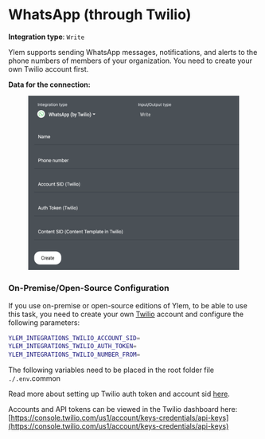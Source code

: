 # WhatsApp (through Twilio)

**Integration type**: `Write`

Ylem supports sending WhatsApp messages, notifications, and alerts to the phone numbers of members of your organization. You need to create your own Twilio account first.

**Data for the connection:**



<figure><img src="../../.gitbook/assets/Screenshot 2025-02-25 at 11.42.21.png" alt=""><figcaption></figcaption></figure>

### On-Premise/Open-Source Configuration

If you use on-premise or open-source editions of Ylem, to be able to use this task, you need to create your own [Twilio](https://www.twilio.com/) account and configure the following parameters:

```bash
YLEM_INTEGRATIONS_TWILIO_ACCOUNT_SID=
YLEM_INTEGRATIONS_TWILIO_AUTH_TOKEN=
YLEM_INTEGRATIONS_TWILIO_NUMBER_FROM=
```

The following variables need to be placed in the root folder file `./.env`.common

Read more about setting up Twilio auth token and account sid [here](https://www.twilio.com/en-us/messaging/programmable-messaging-api).

Accounts and API tokens can be viewed in the Twilio dashboard here: [https://console.twilio.com/us1/account/keys-credentials/api-keys](https://console.twilio.com/us1/account/keys-credentials/api-keys)
